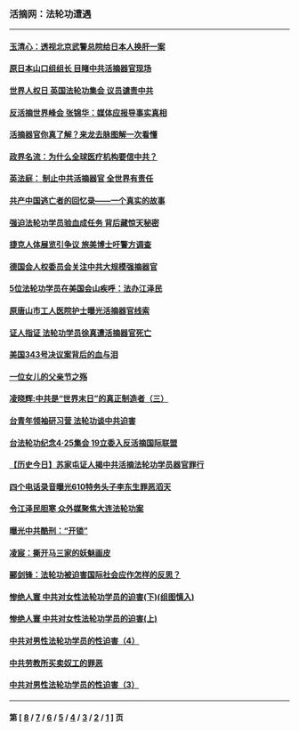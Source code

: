 ### 活摘网：法轮功遭遇
---
#### [玉清心：透视北京武警总院给日本人换肝一案](../../pages/nf5881/n13771978.md?08100430) 
#### [原日本山口组组长 目睹中共活摘器官现场](../../pages/nf5881/n13767360.md?08100430) 
#### [世界人权日 英国法轮功集会 议员谴责中共](../../pages/nf5881/n13431763.md?08100430) 
#### [反活摘世界峰会 张锦华：媒体应报导事实真相](../../pages/nf5881/n13278502.md?08100430) 
#### [活摘器官你真了解？来龙去脉图解一次看懂](../../pages/nf5881/n13013820.md?08100430) 
#### [政界名流：为什么全球医疗机构要信中共？](../../pages/nf5881/n11945479.md?08100430) 
#### [英法庭： 制止中共活摘器官 全世界有责任](../../pages/nf5881/n11330691.md?08100430) 
#### [共产中国逃亡者的回忆录——一个真实的故事](../../pages/nf5881/n10918649.md?08100430) 
#### [强迫法轮功学员验血成任务 背后藏惊天秘密](../../pages/nf5881/n4252384.md?08100430) 
#### [捷克人体展览引争议 旅美博士吁警方调查](../../pages/nf5881/n9429187.md?08100430) 
#### [德国会人权委员会关注中共大规模强摘器官](../../pages/nf5881/n8418950.md?08100430) 
#### [5位法轮功学员在美国会山疾呼：法办江泽民](../../pages/nf5881/n8101519.md?08100430) 
#### [原唐山市工人医院护士曝光活摘器官线索](../../pages/nf5881/n8076384.md?08100430) 
#### [证人指证 法轮功学员徐真遭活摘器官死亡](../../pages/nf5881/n8042467.md?08100430) 
#### [美国343号决议案背后的血与泪](../../pages/nf5881/n8020684.md?08100430) 
#### [一位女儿的父亲节之殇](../../pages/nf5881/n8014122.md?08100430) 
#### [凌晓辉:中共是“世界末日”的真正制造者（三）](../../pages/nf5881/n4210333.md?08100430) 
#### [台青年领袖研习营 法轮功谈中共迫害](../../pages/nf5881/n4141857.md?08100430) 
#### [台法轮功纪念4‧25集会 19立委入反活摘国际联盟](../../pages/nf5881/n4141821.md?08100430) 
#### [【历史今日】苏家屯证人揭中共活摘法轮功学员器官罪行](../../pages/nf5881/n4135912.md?08100430) 
#### [四个电话录音曝光610特务头子李东生罪恶滔天](../../pages/nf5881/n4040060.md?08100430) 
#### [令江泽民胆寒 众外媒聚焦大连法轮功案](../../pages/nf5881/n3932671.md?08100430) 
#### [曝光中共酷刑：“开锁”](../../pages/nf5881/n3889373.md?08100430) 
#### [凌宸：撕开马三家的妖魅画皮](../../pages/nf5881/n3849369.md?08100430) 
#### [郦剑锋：法轮功被迫害国际社会应作怎样的反思？](../../pages/nf5881/n3824560.md?08100430) 
#### [惨绝人寰 中共对女性法轮功学员的迫害(下)(组图慎入)](../../pages/nf5881/n3816285.md?08100430) 
#### [惨绝人寰 中共对女性法轮功学员的迫害(上)](../../pages/nf5881/n3815374.md?08100430) 
#### [中共对男性法轮功学员的性迫害（4）](../../pages/nf5881/n3769144.md?08100430) 
#### [中共劳教所买卖奴工的罪恶](../../pages/nf5881/n3769378.md?08100430) 
#### [中共对男性法轮功学员的性迫害（3）](../../pages/nf5881/n3768231.md?08100430) 

---
#### 第 [ [8](./8.md?08100430) / [7](./7.md?08100430) / [6](./6.md?08100430) / [5](./5.md?08100430) / [4](./4.md?08100430) / [3](./3.md?08100430) / [2](./2.md?08100430) / [1](./1.md?08100430) ] 页
